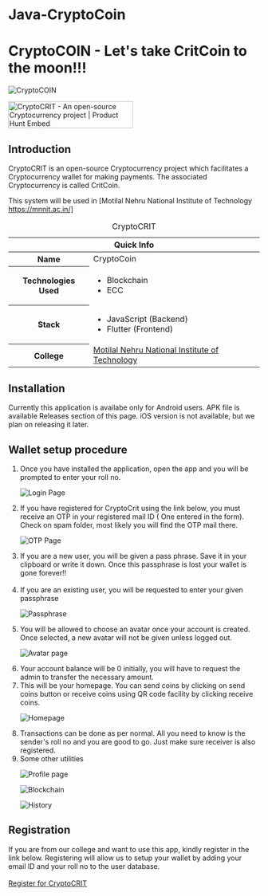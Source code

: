 # Java-CryptoCoin
# CryptoCOIN - Let's take CritCoin to the moon!!!
![CryptoCOIN](https://theabbie.github.io/files/CryptoCRIT.png)

<a href="https://www.producthunt.com/posts/cryptocrit?utm_source=badge-featured&utm_medium=badge&utm_souce=badge-cryptocrit" target="_blank"><img src="https://api.producthunt.com/widgets/embed-image/v1/featured.svg?post_id=244180&theme=dark" alt="CryptoCRIT - An open-source Cryptocurrency project | Product Hunt Embed" style="width: 250px; height: 54px;" width="250px" height="54px" /></a>

## Introduction

CryptoCRIT is an open-source Cryptocurrency project which facilitates a Cryptocurrency wallet for making payments. The associated Cryptocurrency is called CritCoin.

This system will be used in [Motilal Nehru National Institute of Technology https://mnnit.ac.in/]

<table>
<caption>CryptoCRIT</caption>
<thead>
<tr>
<th colspan="2">Quick Info</th>
</tr>
</thead>
<tbody>
<tr><th scope='row'>Name</th><td>CryptoCoin</td></tr>
<tr><th scope='row'>Technologies Used</th><td><ul><li>Blockchain</li><li>ECC</li></ul></td></tr>
<tr><th scope='row'>Stack</th><td><ul><li>JavaScript (Backend)</li><li>Flutter (Frontend)</li></td></tr>
<tr><th scope='row'>College</th><td><a href="https://www.mnnit.ac.in">Motilal Nehru National Institute of Technology</a></td></tr>
</tbody>
</table>

## Installation
 Currently this application is availabe only for Android users. APK file is available Releases section of this page. iOS version is not available, but we plan on releasing it later.
 
## Wallet setup procedure
<ol>
  <li> Once you have installed the application, open the app and you will be prompted to enter your roll no.</li>
 
 ![Login Page](images/2_40.png)
 
 <li> If you have registered for CryptoCrit using the link below, you must receive an OTP in your registered mail ID ( One entered in the form). Check on spam folder, most likely you will find the OTP mail there.</li>
 
 ![OTP Page](images/1_40.png)
 
  <li> If you are a new user, you will be given a pass phrase. Save it in your clipboard or write it down. Once this passphrase is lost your wallet is gone    forever!!</li>
  <br>
  <li> If you are an existing user, you will be requested to enter your given passphrase</li>
  
  ![Passphrase](images/3_40.png)
  <br>
  <li> You will be allowed to choose an avatar once your account is created. Once selected, a new avatar will not be given unless logged out. </li>
  
  ![Avatar page](images/6_40.png)
  <br>
  <li> Your account balance will be 0 initially, you will have to request the admin to transfer the necessary amount. </li>
  
  <li>This will be your homepage. You can send coins by clicking on send coins button or receive coins using QR code facility by clicking receive coins.</li>
  
  ![Homepage](images/4_40.png)
  <br>
 <li> Transactions can be done as per normal. All you need to know is the sender's roll no and you are good to go. Just make sure receiver is also registered. </li>
 
 <li>Some other utilities</li>
 
 ![Profile page](images/7_40.png)
 
 ![Blockchain](images/8_66.png)
 
 ![History](images/5_3_67.png)
 
</ol>



## Registration
If you are from our college and want to use this app, kindly register in the link below. Registering will allow us to setup your wallet by adding your email ID and your roll no to the user database.
<br> <br>
[Register for CryptoCRIT](https://forms.gle/YBWYhgjGRyVQRJTn6)






